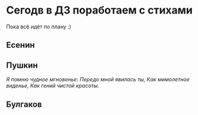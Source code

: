 # Сегодв в ДЗ поработаем с стихами #

Пока всё идёт по плану :)

## Есенин ##

## Пушкин ##

*Я помню чудное мгновенье:
Передо мной явилась ты,
Как мимолетное виденье,
Как гений чистой красоты.*

## Булгаков ##
